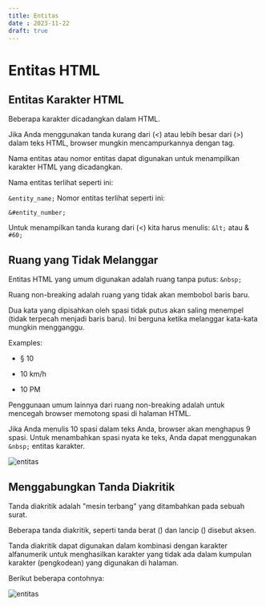 ```yaml
---
title: Entitas
date : 2023-11-22
draft: true
---
```


# Entitas HTML
## Entitas Karakter HTML
Beberapa karakter dicadangkan dalam HTML.

Jika Anda menggunakan tanda kurang dari (<) atau lebih besar dari (>) dalam teks HTML, browser mungkin mencampurkannya dengan tag.

Nama entitas atau nomor entitas dapat digunakan untuk menampilkan karakter HTML yang dicadangkan.

Nama entitas terlihat seperti ini:

`&entity_name;`
Nomor entitas terlihat seperti ini:

`&#entity_number;`

Untuk menampilkan tanda kurang dari (<) kita harus menulis: `&lt;` atau & `#60;`

## Ruang yang Tidak Melanggar

Entitas HTML yang umum digunakan adalah ruang tanpa putus: `&nbsp;`

Ruang non-breaking adalah ruang yang tidak akan membobol baris baru.

Dua kata yang dipisahkan oleh spasi tidak putus akan saling menempel (tidak terpecah menjadi baris baru). Ini berguna ketika melanggar kata-kata mungkin mengganggu.

Examples:

- § 10

- 10 km/h

- 10 PM

Penggunaan umum lainnya dari ruang non-breaking adalah untuk mencegah browser memotong spasi di halaman HTML.

Jika Anda menulis 10 spasi dalam teks Anda, browser akan menghapus 9 spasi. Untuk menambahkan spasi nyata ke teks, Anda dapat menggunakan `&nbsp;` entitas karakter.

![entitas](https://github.com/uin-unit/docs-html/blob/main/images/entitas1.png)

## Menggabungkan Tanda Diakritik
Tanda diakritik adalah "mesin terbang" yang ditambahkan pada sebuah surat.

Beberapa tanda diakritik, seperti tanda berat (̀) dan lancip (́) disebut aksen.

Tanda diakritik dapat digunakan dalam kombinasi dengan karakter alfanumerik untuk menghasilkan karakter yang tidak ada dalam kumpulan karakter (pengkodean) yang digunakan di halaman.

Berikut beberapa contohnya:


![entitas](https://github.com/uin-unit/docs-html/blob/main/images/entitas2.png)


